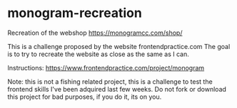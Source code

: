 # monogram-recreation
Recreation of the webshop https://monogramcc.com/shop/

This is a challenge proposed by the website frontendpractice.com
The goal is to try to recreate the website as close as the same as I can. 

Instructions: https://www.frontendpractice.com/project/monogram

Note: this is not a fishing related project, this is a challenge to test the frontend skills I've been adquired last few weeks. 
Do not fork or download this project for bad purposes, if you do it, its on you.
